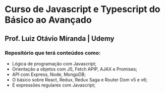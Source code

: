 # Curso de Javascript e Typescript do Básico ao Avançado
## Prof. Luiz Otávio Miranda | Udemy
### Repositório que terá conteúdos como:

- Lógica de programação com Javascript;
- Orientação a objetos com JS, Fetch APIP, AJAX e Promises;
- API com Express, Node, MongoDB;
- O básico sobre React, Redux, Redux Saga e Router Dom v5 e v6;
- E expressões regulares com Javascript;
